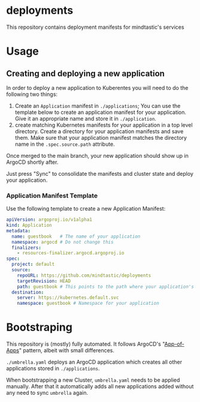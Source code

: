 # deployments
This repository contains deployment manifests for mindtastic's services

# Usage

## Creating and deploying a new application

In order to deploy a new application to Kuberentes you will need to do the following two things:
1. Create an `Application` manifest in `./applications`;
    You can use the template below to create an application manifest for your application. 
    Give it an appropriate name and store it in `./application`.
2. create matching Kubernetes manifests for your application in a top level directory.
    Create a directory for your application manifests and save them.
    Make sure that your application manifest matches the directory name in the `.spec.source.path` attribute.

Once merged to the main branch, your new application should show up in ArgoCD shortly after.

Just press "Sync" to consolidate the manifests and cluster state and deploy your application.

### Application Manifest Template

Use the following template to create a new Application Manifest:

```yaml
apiVersion: argoproj.io/v1alpha1
kind: Application
metadata:
  name: guestbook   # The name of your application
  namespace: argocd # Do not change this
  finalizers:
    - resources-finalizer.argocd.argoproj.io
spec:
  project: default
  source:
    repoURL: https://github.com/mindtastic/deployments
    targetRevision: HEAD
    path: guestbook # This points to the path where your application's manifests are stored
  destination:
    server: https://kubernetes.default.svc
    namespace: guestbook # Namespace for your application
```

# Bootstraping

This repository is (mostly) fully automated. It follows ArgoCD's "[App-of-Apps](https://argo-cd.readthedocs.io/en/stable/operator-manual/cluster-bootstrapping/)" pattern, albeit with small differences.

`./umbrella.yaml` deploys an ArgoCD application which creates all other applications stored in `./applications`.

When bootstrapping a new Cluster, `umbrella.yaml` needs to be applied manually. After that it automatically adds all new applications added without any need to sync `umbrella` again.